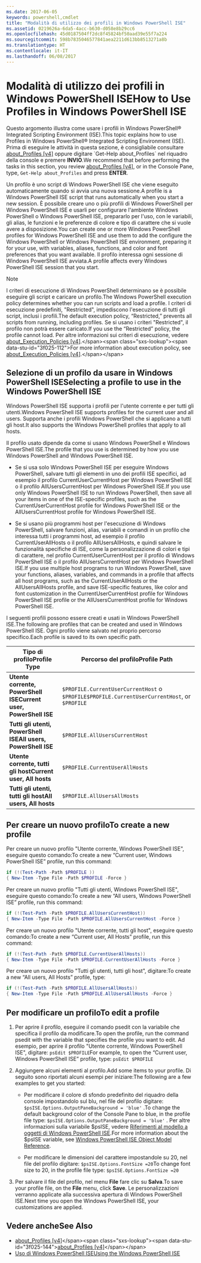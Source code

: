 ```yaml
---
ms.date: 2017-06-05
keywords: powershell,cmdlet
title: "Modalità di utilizzo dei profili in Windows PowerShell ISE"
ms.assetid: 0219626a-6da5-4acc-b630-d058e8b29cc6
ms.openlocfilehash: 45d0187504ff2dc8f45824bf50aad39e55f7a224
ms.sourcegitcommit: 598b7835046577841aea2211d613bb8513271a8b
ms.translationtype: HT
ms.contentlocale: it-IT
ms.lasthandoff: 06/08/2017
---
```

# <a name="how-to-use-profiles-in-windows-powershell-ise"></a><span data-ttu-id="3f025-103">Modalità di utilizzo dei profili in Windows PowerShell ISE</span><span class="sxs-lookup"><span data-stu-id="3f025-103">How to Use Profiles in Windows PowerShell ISE</span></span>
<span data-ttu-id="3f025-104">Questo argomento illustra come usare i profili in Windows PowerShell® Integrated Scripting Environment (ISE).</span><span class="sxs-lookup"><span data-stu-id="3f025-104">This topic explains how to use Profiles in Windows PowerShell® Integrated Scripting Environment (ISE).</span></span> <span data-ttu-id="3f025-105">Prima di eseguire le attività in questa sezione, è consigliabile consultare [about_Profiles [v4]](https://technet.microsoft.com/library/e1d9e30a-70cc-4f36-949f-fc7cd96b4054(v=wps.630)) oppure digitare `Get-Help about_Profiles` nel riquadro della console e premere **INVIO**.</span><span class="sxs-lookup"><span data-stu-id="3f025-105">We recommend that before performing the tasks in this section, you review [about_Profiles [v4]](https://technet.microsoft.com/library/e1d9e30a-70cc-4f36-949f-fc7cd96b4054(v=wps.630)), or in the Console Pane, type, `Get-Help about_Profiles` and press **ENTER**.</span></span>

<span data-ttu-id="3f025-106">Un profilo è uno script di Windows PowerShell ISE che viene eseguito automaticamente quando si avvia una nuova sessione.</span><span class="sxs-lookup"><span data-stu-id="3f025-106">A profile is a Windows PowerShell ISE script that runs automatically when you start a new session.</span></span>  <span data-ttu-id="3f025-107">È possibile creare uno o più profili di Windows PowerShell per Windows PowerShell ISE e usarli per configurare l'ambiente Windows PowerShell o Windows PowerShell ISE, prepararlo per l'uso, con le variabili, gli alias, le funzioni e le preferenze di colore e tipo di carattere che si vuole avere a disposizione.</span><span class="sxs-lookup"><span data-stu-id="3f025-107">You can create one or more Windows PowerShell profiles for Windows PowerShell ISE and use them to add the configure the Windows PowerShell or Windows PowerShell ISE environment, preparing it for your use, with variables, aliases, functions, and color and font preferences that you want available.</span></span> <span data-ttu-id="3f025-108">Il profilo interessa ogni sessione di Windows PowerShell ISE avviata.</span><span class="sxs-lookup"><span data-stu-id="3f025-108">A profile affects every Windows PowerShell ISE session that you start.</span></span>

> [!NOTE]
> <span data-ttu-id="3f025-109">I criteri di esecuzione di Windows PowerShell determinano se è possibile eseguire gli script e caricare un profilo.</span><span class="sxs-lookup"><span data-stu-id="3f025-109">The Windows PowerShell execution policy determines whether you can run scripts and load a profile.</span></span> <span data-ttu-id="3f025-110">I criteri di esecuzione predefiniti, "Restricted", impediscono l'esecuzione di tutti gli script, inclusi i profili.</span><span class="sxs-lookup"><span data-stu-id="3f025-110">The default execution policy, “Restricted,” prevents all scripts from running, including profiles.</span></span> <span data-ttu-id="3f025-111">Se si usano i criteri "Restricted", il profilo non potrà essere caricato.</span><span class="sxs-lookup"><span data-stu-id="3f025-111">If you use the “Restricted” policy, the profile cannot load.</span></span> <span data-ttu-id="3f025-112">Per altre informazioni sui criteri di esecuzione, vedere [about_Execution_Policies [v4]](https://technet.microsoft.com/library/347708dc-1515-4d74-978b-8334603472e6(v=wps.630)).</span><span class="sxs-lookup"><span data-stu-id="3f025-112">For more information about execution policy, see [about_Execution_Policies [v4]](https://technet.microsoft.com/library/347708dc-1515-4d74-978b-8334603472e6(v=wps.630)).</span></span>

## <a name="selecting-a-profile-to-use-in-the-windows-powershell-ise"></a><span data-ttu-id="3f025-113">Selezione di un profilo da usare in Windows PowerShell ISE</span><span class="sxs-lookup"><span data-stu-id="3f025-113">Selecting a profile to use in the Windows PowerShell ISE</span></span>
<span data-ttu-id="3f025-114">Windows PowerShell ISE supporta i profili per l'utente corrente e per tutti gli utenti.</span><span class="sxs-lookup"><span data-stu-id="3f025-114">Windows PowerShell ISE supports profiles for the current user and all users.</span></span> <span data-ttu-id="3f025-115">Supporta anche i profili Windows PowerShell che si applicano a tutti gli host.</span><span class="sxs-lookup"><span data-stu-id="3f025-115">It also supports the Windows PowerShell profiles that apply to all hosts.</span></span>

<span data-ttu-id="3f025-116">Il profilo usato dipende da come si usano Windows PowerShell e Windows PowerShell ISE.</span><span class="sxs-lookup"><span data-stu-id="3f025-116">The profile that you use is determined by how you use Windows PowerShell and Windows PowerShell ISE.</span></span>

-   <span data-ttu-id="3f025-117">Se si usa solo Windows PowerShell ISE per eseguire Windows PowerShell, salvare tutti gli elementi in uno dei profili ISE specifici, ad esempio il profilo CurrentUserCurrentHost per Windows PowerShell ISE o il profilo AllUsersCurrentHost per Windows PowerShell ISE.</span><span class="sxs-lookup"><span data-stu-id="3f025-117">If you use only Windows PowerShell ISE to run Windows PowerShell, then save all your items in one of the ISE-specific profiles, such as the CurrentUserCurrentHost profile for Windows PowerShell ISE or the AllUsersCurrentHost profile for Windows PowerShell ISE.</span></span>

-   <span data-ttu-id="3f025-118">Se si usano più programmi host per l'esecuzione di Windows PowerShell, salvare funzioni, alias, variabili e comandi in un profilo che interessa tutti i programmi host, ad esempio il profilo CurrentUserAllHosts o il profilo AllUsersAllHosts, e quindi salvare le funzionalità specifiche di ISE, come la personalizzazione di colori e tipi di carattere, nel profilo CurrentUserCurrentHost per il profilo di Windows PowerShell ISE o il profilo AllUsersCurrentHost per Windows PowerShell ISE.</span><span class="sxs-lookup"><span data-stu-id="3f025-118">If you use multiple host programs to run Windows PowerShell, save your functions, aliases, variables, and commands in a profile that affects all host programs, such as the CurrentUserAllHosts or the AllUsersAllHosts profile, and save ISE-specific features, like color and font customization in the CurrentUserCurrentHost profile for Windows PowerShell ISE profile or the AllUsersCurrentHost profile for Windows PowerShell ISE.</span></span>

<span data-ttu-id="3f025-119">I seguenti profili possono essere creati e usati in Windows PowerShell ISE.</span><span class="sxs-lookup"><span data-stu-id="3f025-119">The following are profiles that can be created and used in Windows PowerShell ISE.</span></span> <span data-ttu-id="3f025-120">Ogni profilo viene salvato nel proprio percorso specifico.</span><span class="sxs-lookup"><span data-stu-id="3f025-120">Each profile is saved to its own specific path.</span></span>

| <span data-ttu-id="3f025-121">Tipo di profilo</span><span class="sxs-lookup"><span data-stu-id="3f025-121">Profile Type</span></span> | <span data-ttu-id="3f025-122">Percorso del profilo</span><span class="sxs-lookup"><span data-stu-id="3f025-122">Profile Path</span></span> |
| --- | --- |
| <span data-ttu-id="3f025-123">**Utente corrente, PowerShell ISE**</span><span class="sxs-lookup"><span data-stu-id="3f025-123">**Current user, PowerShell ISE**</span></span>| <span data-ttu-id="3f025-124">`$PROFILE.CurrentUserCurrentHost` o `$PROFILE`</span><span class="sxs-lookup"><span data-stu-id="3f025-124">`$PROFILE.CurrentUserCurrentHost`, or `$PROFILE`</span></span> |
| <span data-ttu-id="3f025-125">**Tutti gli utenti, PowerShell ISE**</span><span class="sxs-lookup"><span data-stu-id="3f025-125">**All users, PowerShell ISE**</span></span>| `$PROFILE.AllUsersCurrentHost` |
| <span data-ttu-id="3f025-126">**Utente corrente, tutti gli host**</span><span class="sxs-lookup"><span data-stu-id="3f025-126">**Current user, All hosts**</span></span>| `$PROFILE.CurrentUserAllHosts` |
| <span data-ttu-id="3f025-127">**Tutti gli utenti, tutti gli host**</span><span class="sxs-lookup"><span data-stu-id="3f025-127">**All users, All hosts**</span></span> | `$PROFILE.AllUsersAllHosts` |

## <a name="to-create-a-new-profile"></a><span data-ttu-id="3f025-128">Per creare un nuovo profilo</span><span class="sxs-lookup"><span data-stu-id="3f025-128">To create a new profile</span></span>
<span data-ttu-id="3f025-129">Per creare un nuovo profilo "Utente corrente, Windows PowerShell ISE", eseguire questo comando:</span><span class="sxs-lookup"><span data-stu-id="3f025-129">To create a new “Current user, Windows PowerShell ISE” profile, run this command:</span></span>

```PowerShell
if (!(Test-Path -Path $PROFILE )) 
{ New-Item -Type File -Path $PROFILE -Force }
```

<span data-ttu-id="3f025-130">Per creare un nuovo profilo "Tutti gli utenti, Windows PowerShell ISE", eseguire questo comando:</span><span class="sxs-lookup"><span data-stu-id="3f025-130">To create a new “All users, Windows PowerShell ISE” profile, run this command:</span></span>

```PowerShell
if (!(Test-Path -Path $PROFILE.AllUsersCurrentHost)) 
{ New-Item -Type File -Path $PROFILE.AllUsersCurrentHost -Force }
```

<span data-ttu-id="3f025-131">Per creare un nuovo profilo "Utente corrente, tutti gli host", eseguire questo comando:</span><span class="sxs-lookup"><span data-stu-id="3f025-131">To create a new “Current user, All Hosts” profile, run this command:</span></span>

```PowerShell
if (!(Test-Path -Path $PROFILE.CurrentUserAllHosts)) 
{ New-Item -Type File -Path $PROFILE.CurrentUserAllHosts -Force }
```

<span data-ttu-id="3f025-132">Per creare un nuovo profilo "Tutti gli utenti, tutti gli host", digitare:</span><span class="sxs-lookup"><span data-stu-id="3f025-132">To create a new “All users, All Hosts” profile, type:</span></span>

```PowerShell
if (!(Test-Path -Path $PROFILE.AllUsersAllHosts)) 
{ New-Item -Type File -Path $PROFILE.AllUsersAllHosts -Force }
```

## <a name="to-edit-a-profile"></a><span data-ttu-id="3f025-133">Per modificare un profilo</span><span class="sxs-lookup"><span data-stu-id="3f025-133">To edit a profile</span></span>

1.  <span data-ttu-id="3f025-134">Per aprire il profilo, eseguire il comando psedit con la variabile che specifica il profilo da modificare.</span><span class="sxs-lookup"><span data-stu-id="3f025-134">To open the profile, run the command psedit with the variable that specifies the profile you want to edit.</span></span> <span data-ttu-id="3f025-135">Ad esempio, per aprire il profilo "Utente corrente, Windows PowerShell ISE", digitare: `psEdit $PROFILE`</span><span class="sxs-lookup"><span data-stu-id="3f025-135">For example, to open the “Current user, Windows PowerShell ISE” profile, type: `psEdit $PROFILE`</span></span>

2.  <span data-ttu-id="3f025-136">Aggiungere alcuni elementi al profilo.</span><span class="sxs-lookup"><span data-stu-id="3f025-136">Add some items to your profile.</span></span> <span data-ttu-id="3f025-137">Di seguito sono riportati alcuni esempi per iniziare:</span><span class="sxs-lookup"><span data-stu-id="3f025-137">The following are a few examples to get you started:</span></span>

    -   <span data-ttu-id="3f025-138">Per modificare il colore di sfondo predefinito del riquadro della console impostandolo sul blu, nel file del profilo digitare: `$psISE.Options.OutputPaneBackground = 'blue'` .</span><span class="sxs-lookup"><span data-stu-id="3f025-138">To change the default background color of the Console Pane to blue, in the profile file type: `$psISE.Options.OutputPaneBackground = 'blue'` .</span></span> <span data-ttu-id="3f025-139">Per altre informazioni sulla variabile $psISE, vedere [Riferimenti al modello a oggetti di Windows PowerShell ISE](#windows-powershell-ise-object-model-reference).</span><span class="sxs-lookup"><span data-stu-id="3f025-139">For more information about the $psISE variable, see [Windows PowerShell ISE Object Model Reference](#windows-powershell-ise-object-model-reference).</span></span>

    -   <span data-ttu-id="3f025-140">Per modificare le dimensioni del carattere impostandole su 20, nel file del profilo digitare: `$psISE.Options.FontSize =20`</span><span class="sxs-lookup"><span data-stu-id="3f025-140">To change font size to 20, in the profile file type: `$psISE.Options.FontSize =20`</span></span>

3.  <span data-ttu-id="3f025-141">Per salvare il file del profilo, nel menu **File** fare clic su **Salva**.</span><span class="sxs-lookup"><span data-stu-id="3f025-141">To save your profile file, on the **File** menu, click **Save**.</span></span> <span data-ttu-id="3f025-142">Le personalizzazioni verranno applicate alla successiva apertura di Windows PowerShell ISE.</span><span class="sxs-lookup"><span data-stu-id="3f025-142">Next time you open the Windows PowerShell ISE, your customizations are applied.</span></span>

## <a name="see-also"></a><span data-ttu-id="3f025-143">Vedere anche</span><span class="sxs-lookup"><span data-stu-id="3f025-143">See Also</span></span>
- <span data-ttu-id="3f025-144">[about_Profiles [v4]](https://technet.microsoft.com/library/e1d9e30a-70cc-4f36-949f-fc7cd96b4054(v=wps.630))</span><span class="sxs-lookup"><span data-stu-id="3f025-144">[about_Profiles [v4]](https://technet.microsoft.com/library/e1d9e30a-70cc-4f36-949f-fc7cd96b4054(v=wps.630))</span></span>
- [<span data-ttu-id="3f025-145">Uso di Windows PowerShell ISE</span><span class="sxs-lookup"><span data-stu-id="3f025-145">Using the Windows PowerShell ISE</span></span>](Using-the-Windows-PowerShell-ISE.md)


